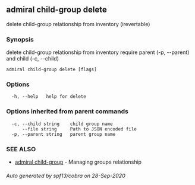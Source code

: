 ## admiral child-group delete

delete child-group relationship from inventory (irevertable)

### Synopsis

delete child-group relationship from inventory require parent (-p, --parent) and child (-c, --child)

```
admiral child-group delete [flags]
```

### Options

```
  -h, --help   help for delete
```

### Options inherited from parent commands

```
  -c, --child string    child group name
      --file string     Path to JSON encoded file
  -p, --parent string   parent group name
```

### SEE ALSO

* [admiral child-group](admiral_child-group.md)	 - Managing groups relationship

###### Auto generated by spf13/cobra on 28-Sep-2020
